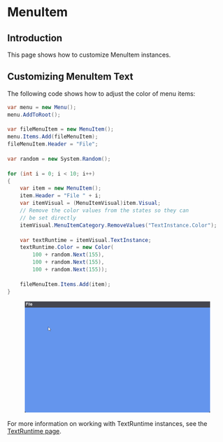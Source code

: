 # MenuItem

## Introduction

This page shows how to customize MenuItem instances.

## Customizing MenuItem Text

The following code shows how to adjust the color of menu items:

```csharp
var menu = new Menu();
menu.AddToRoot();

var fileMenuItem = new MenuItem();
menu.Items.Add(fileMenuItem);
fileMenuItem.Header = "File";

var random = new System.Random();

for (int i = 0; i < 10; i++)
{
    var item = new MenuItem();
    item.Header = "File " + i;
    var itemVisual = (MenuItemVisual)item.Visual;
    // Remove the color values from the states so they can
    // be set directly
    itemVisual.MenuItemCategory.RemoveValues("TextInstance.Color");

    var textRuntime = itemVisual.TextInstance;
    textRuntime.Color = new Color(
        100 + random.Next(155),
        100 + random.Next(155),
        100 + random.Next(155));

    fileMenuItem.Items.Add(item);
}
```

<figure><img src="../../../../.gitbook/assets/14_22 56 32.gif" alt=""><figcaption></figcaption></figure>

For more information on working with TextRuntime instances, see the [TextRuntime page](../../../gum-code-reference/textruntime/).

